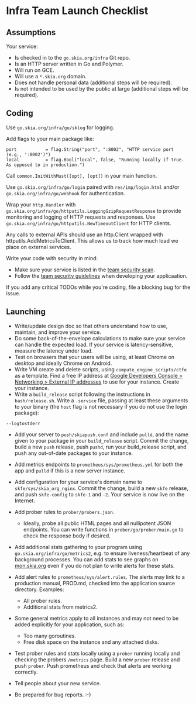 # Infra Team Launch Checklist

## Assumptions

Your service:

- Is checked in to the `go.skia.org/infra` Git repo.
- Is an HTTP server written in Go and Polymer.
- Will run on GCE.
- Will use a `*.skia.org` domain.
- Does not handle personal data (additional steps will be required).
- Is not intended to be used by the public at large (additional steps will be required).

## Coding

Use `go.skia.org/infra/go/sklog` for logging.

Add flags to your main package like:
```
port           = flag.String("port", ":8002", "HTTP service port (e.g., ':8002')")
local          = flag.Bool("local", false, "Running locally if true. As opposed to in production.")

```

Call `common.InitWithMust([opt], [opt])` in your main function.

Use `go.skia.org/infra/go/login` paired with `res/imp/login.html` and/or
`go.skia.org/infra/go/webhook` for authentication.

Wrap your `http.Handler` with
`go.skia.org/infra/go/httputils.LoggingGzipRequestResponse` to provide monitoring and
logging of HTTP requests and responses. Use
`go.skia.org/infra/go/httputils.NewTimeoutClient` for HTTP clients.

Any calls to external APIs should use an http.Client wrapped with
httputils.AddMetricsToClient. This allows us to track how much load we place on
external services.

Write your code with security in mind:

- Make sure your service is listed in the [team security scan](http://go/skia-infra-scan).
- Follow the [team security guidelines](http://go/skia-infra-sec) when developing your applicaation.

If you add any critical TODOs while you're coding, file a blocking bug for the issue.

## Launching

- Write/update design doc so that others understand how to use, maintain, and
  improve your service.
- Do some back-of-the-envelope calculations to make sure your service can handle
  the expected load. If your service is latency-sensitive, measure the latency
  under load.
- Test on browsers that your users will be using, at least Chrome on desktop and
  ideally Chrome on Android.
- Write VM create and delete scripts, using `compute_engine_scripts/ctfe` as a
  template. Find a free IP address at
  [Google Developers Console > Networking > External IP addresses](https://console.cloud.google.com/project/31977622648/addresses/list)
  to use for your instance. Create your instance.
- Write a `build_release` script following the instructions in
  `bash/release.sh`. Write a `.service` file, passing at least these arguments
  to your binary (the `host` flag is not necessary if you do not use the login
  package):
```
--logtostderr
```
- Add your server to `push/skiapush.conf` and include `pulld`, and
  the name given to your package in your `build_release` script. Commit the
  change, build a new `push` release, push `pushd`, run your build_release
  script, and push any out-of-date packages to your instance.
- Add metrics endpoints to `prometheus/sys/prometheus.yml` for both the app
  and `pulld` if this is a new server instance.
- Add configuration for your service's domain name to
  `skfe/sys/skia_org_nginx`. Commit the change, build a new `skfe` release, and
  push `skfe-config` to `skfe-1` and `-2`. Your service is now live on the
  Internet.
- Add prober rules to `prober/probers.json`.

    - Ideally, probe all public HTML pages and all nullipotent JSON endpoints.
      You can write functions in `prober/go/prober/main.go` to check the
      response body if desired.

- Add additional stats gathering to your program using
  `go.skia.org/infra/go/metrics2`, e.g. to ensure liveness/heartbeat of any
  background processes. You can add stats to see graphs on
  [mon.skia.org](https://mon.skia.org/) even if you do not plan to write
  alerts for these stats.

- Add alert rules to `prometheus/sys/alert.rules`. The alerts may link
  to a production manual, PROD.md, checked into the application source
  directory. Examples:
    - All prober rules.
    - Additional stats from metrics2.

- Some general metrics apply to all instances and may not need to be added
  explicitly for your application, such as:
    - Too many goroutines.
    - Free disk space on the instance and any attached disks.

- Test prober rules and stats locally using a `prober` running locally and
  checking the probers `/metrics` page. Build a new `prober` release and push
  `prober`. Push prometheus and check that alerts are working correctly.
- Tell people about your new service.
- Be prepared for bug reports. :-)
